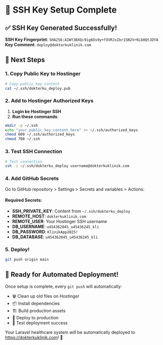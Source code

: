 # 🔑 SSH Key Setup Complete

## ✅ SSH Key Generated Successfully!

**SSH Key Fingerprint**: `SHA256:AIWY3BXQc9ig6Os9y+fXVRJsIbr1SN2VrKLb0QtJDYA`
**Key Comment**: `deploy@dokterkuklinik.com`

## 🚀 Next Steps

### 1. Copy Public Key to Hostinger
```bash
# Copy public key content
cat ~/.ssh/dokterku_deploy.pub
```

### 2. Add to Hostinger Authorized Keys
1. **Login ke Hostinger SSH**
2. **Run these commands**:
```bash
mkdir -p ~/.ssh
echo "your_public_key_content_here" >> ~/.ssh/authorized_keys
chmod 600 ~/.ssh/authorized_keys
chmod 700 ~/.ssh
```

### 3. Test SSH Connection
```bash
# Test connection
ssh -i ~/.ssh/dokterku_deploy username@dokterkuklinik.com
```

### 4. Add GitHub Secrets
Go to GitHub repository > Settings > Secrets and variables > Actions:

#### Required Secrets:
- **SSH_PRIVATE_KEY**: Content from `~/.ssh/dokterku_deploy`
- **REMOTE_HOST**: `dokterkuklinik.com`
- **REMOTE_USER**: Your Hostinger SSH username
- **DB_USERNAME**: `u454362045_u45436245_kli`
- **DB_PASSWORD**: `KlinikApp2025!`
- **DB_DATABASE**: `u454362045_u45436245_kli`

### 5. Deploy!
```bash
git push origin main
```

## 🎯 Ready for Automated Deployment!

Once setup is complete, every `git push` will automatically:
- 🗑️ Clean up old files on Hostinger
- 📦 Install dependencies
- 🏗️ Build production assets
- 🚀 Deploy to production
- 🧪 Test deployment success

Your Laravel healthcare system will be automatically deployed to https://dokterkuklinik.com! 🎉